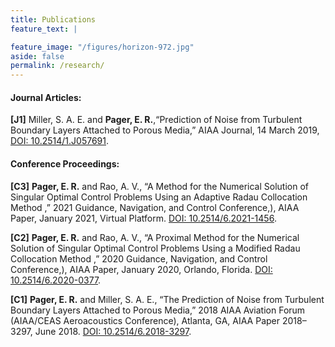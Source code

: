 ```yaml
---
title: Publications
feature_text: |

feature_image: "/figures/horizon-972.jpg"
aside: false
permalink: /research/
---
```


#### Journal Articles:

**[J1]** Miller, S. A. E. and **Pager, E. R.**,“Prediction of Noise from Turbulent Boundary Layers Attached to Porous
Media,” AIAA Journal, 14 March 2019, [DOI: 10.2514/1.J057691](https://arc.aiaa.org/doi/10.2514/1.J057691).

#### Conference Proceedings:

**[C3]** **Pager, E. R.** and Rao, A. V., “A Method for the Numerical Solution of Singular Optimal Control Problems
Using an Adaptive Radau Collocation Method ,” 2021 Guidance, Navigation, and Control Conference,), AIAA
Paper, January 2021, Virtual Platform. [DOI: 10.2514/6.2021-1456](https://arc.aiaa.org/doi/10.2514/6.2021-1456).

**[C2]** **Pager, E. R.** and Rao, A. V., “A Proximal Method for the Numerical Solution of Singular Optimal Control
Problems Using a Modified Radau Collocation Method ,” 2020 Guidance, Navigation, and Control Conference,),
AIAA Paper, January 2020, Orlando, Florida. [DOI: 10.2514/6.2020-0377](https://arc.aiaa.org/doi/10.2514/6.2020-0377).

**[C1]** **Pager, E. R.** and Miller, S. A. E., “The Prediction of Noise from Turbulent Boundary Layers Attached to Porous
Media,” 2018 AIAA Aviation Forum (AIAA/CEAS Aeroacoustics Conference), Atlanta, GA, AIAA Paper 2018–
3297, June 2018. [DOI: 10.2514/6.2018-3297](https://arc.aiaa.org/doi/10.2514/6.2018-3297).

